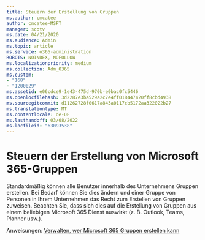 ```yaml
---
title: Steuern der Erstellung von Gruppen
ms.author: cmcatee
author: cmcatee-MSFT
manager: scotv
ms.date: 04/21/2020
ms.audience: Admin
ms.topic: article
ms.service: o365-administration
ROBOTS: NOINDEX, NOFOLLOW
ms.localizationpriority: medium
ms.collection: Adm_O365
ms.custom:
- "168"
- "1200029"
ms.assetid: e06cdce9-1e43-475d-970b-e0bac0fc5446
ms.openlocfilehash: 3d2287e3ba529a2c7e4ff018447420ff8cbd4938
ms.sourcegitcommit: d11262728f0617a843a0117cb5172aa322022b27
ms.translationtype: MT
ms.contentlocale: de-DE
ms.lasthandoff: 03/08/2022
ms.locfileid: "63093538"
---
```

# <a name="control-creation-of-microsoft-365-groups"></a>Steuern der Erstellung von Microsoft 365-Gruppen

Standardmäßig können alle Benutzer innerhalb des Unternehmens Gruppen erstellen. Bei Bedarf können Sie dies ändern und einer Gruppe von Personen in Ihrem Unternehmen das Recht zum Erstellen von Gruppen zuweisen. Beachten Sie, dass sich dies auf die Erstellung von Gruppen aus einem beliebigen Microsoft 365 Dienst auswirkt (z. B. Outlook, Teams, Planner usw.).
  
Anweisungen: [Verwalten, wer Microsoft 365 Gruppen erstellen kann](https://docs.microsoft.com/microsoft-365/admin/create-groups/manage-creation-of-groups)
